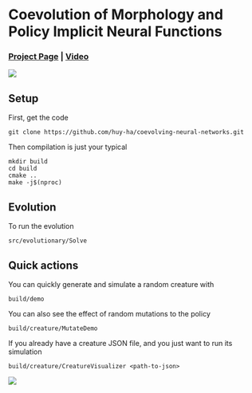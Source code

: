 # Coevolution of Morphology and Policy Implicit Neural Functions

### [Project Page](http://www.haquochuy.com/soft-creatures/) | [Video](https://youtu.be/Hk5GLJ9AqAU)

![](assets/race.gif)

## Setup

First, get the code

```
git clone https://github.com/huy-ha/coevolving-neural-networks.git
```

Then compilation is just your typical
```
mkdir build
cd build
cmake ..
make -j$(nproc)
```

## Evolution

To run the evolution
```
src/evolutionary/Solve
```

## Quick actions

You can quickly generate and simulate a random creature with
```
build/demo
```

You can also see the effect of random mutations to the policy
```
build/creature/MutateDemo
```

If you already have a creature JSON file, and you just want to run its simulation
```
build/creature/CreatureVisualizer <path-to-json>
```

![](assets/elizabeth-hickey.gif)